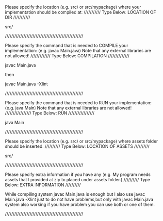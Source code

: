 Please specify the location (e.g. src/ or src/mypackage) 
where your implementation should be compiled at:
/////////// Type Below: LOCATION OF DIR ///////////

src/

///////////////////////////////////////////////////


Please specify the command that is needed 
to COMPILE your implementation:
(e.g. javac Main.java)
Note that any external libraries are not allowed!
///////////// Type Below: COMPILATION //////////////

javac Main.java

then

javac Main.java -Xlint

///////////////////////////////////////////////////


Please specify the command that is needed 
to RUN your implementation:
(e.g. java Main)
Note that any external libraries are not allowed!
///////////////// Type Below: RUN /////////////////

java Main

///////////////////////////////////////////////////

Please specify the location (e.g. src/ or src/mypackage)
where assets folder should be inserted:
////////// Type Below: LOCATION OF ASSETS //////////

src/

///////////////////////////////////////////////////

Please specify extra information if you have any
(e.g. My program needs assets that I provided at zip
to placed under assets folder.)
////////// Type Below: EXTRA INFORMATION //////////

While compiling system javac Main.java is enough but I also use javac Main.java -Xlint just to do not
have problems,but only with javac Main.java system also working if you have problem you can use both or one of them.

///////////////////////////////////////////////////